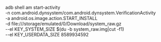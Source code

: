 adb shell am start-activity \
-n com.android.dynsystem/com.android.dynsystem.VerificationActivity  \
-a android.os.image.action.START_INSTALL  \
-d file:///storage/emulated/0/Download/system_raw.gz  \
--el KEY_SYSTEM_SIZE $(du -b system_raw.img|cut -f1)  \
--el KEY_USERDATA_SIZE 8589934592

